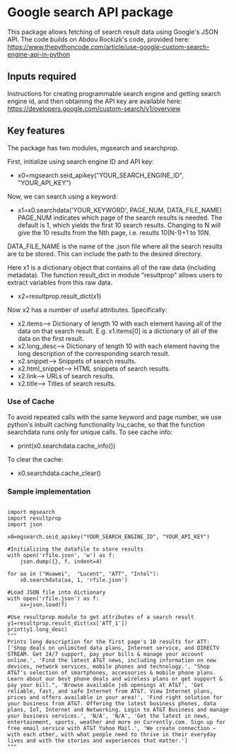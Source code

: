 # Google search API package

This package allows fetching of search result data using Google's JSON API. The code builds on Abdou Rockizk's code, provided here:
https://www.thepythoncode.com/article/use-google-custom-search-engine-api-in-python


## Inputs required

Instructions for creating programmable search engine and getting search engine id, and then obtaining the API key are available here:
https://developers.google.com/custom-search/v1/overview

## Key features

The package has two modules, mgsearch and searchprop.

First, initialize using search engine ID and API key:  
* x0=mgsearch.seid_apikey("YOUR_SEARCH_ENGINE_ID", "YOUR_API_KEY")

Now, we can search using a keyword:
* x1=x0.searchdata('YOUR_KEYWORD', PAGE_NUM, DATA_FILE_NAME)  
PAGE_NUM indicates which page of the search results is needed. The default is 1, which yields the first 10 search results. Changing to N will give the 10 results from the Nth page, i.e. results 10(N-1)+1 to 10N. 

DATA_FILE_NAME is the name of the .json file where all the search results are to be stored. This can include the path to the desired directory.

Here x1 is a dictionary object that contains all of the raw data (including metadata). The function result_dict in module "resultprop" allows users to extract variables from this raw data.
* x2=resultprop.result_dict(x1)

Now x2 has a number of useful attributes. Specifically:
* x2.items--> Dictionary of length 10 with each element having all of the data on that search result. E.g. x1.items[0] is a dictionary of all of the data on the first result.
* x2.long_desc--> Dictionary of length 10 with each element having the long description of the corresponding search result.
* x2.snippet--> Snippets of search results.
* x2.html_snippet--> HTML snippets of search results.
* x2.link--> URLs of search results.
* x2.title--> Titles of search results.

### Use of Cache

To avoid repeated calls with the same keyword and page number, we use python's inbuilt caching functionality lru_cache, so that the function searchdata runs only for unique calls. To see cache info:  
* print(x0.searchdata.cache_info()) 

To clear the cache:  
* x0.searchdata.cache_clear()

### Sample implementation
<pre><code>
import mgsearch  
import resultprop  
import json  

x0=mgsearch.seid_apikey("YOUR_SEARCH_ENGINE_ID", "YOUR_API_KEY")  

#Initializing the datafile to store results  
with open('rfile.json', 'w') as f:  
    json.dump({}, f, indent=4)  

for aa in ("Huawei",  "Lucent", "ATT", "Intel"):  
    x0.searchdata(aa, 1, 'rfile.json')  
     
#Load JSON file into dictionary  
with open('rfile.json') as f:  
    xx=json.load(f)  

#Use resultprop module to get attributes of a search result  
y1=resultprop.result_dict(xx['ATT_1'])  
print(y1.long_desc)  
"""  
Prints long description for the first page's 10 results for ATT:  
['Shop deals on unlimited data plans, Internet service, and DIRECTV STREAM. Get 24/7 support, pay your bills & manage your account online.', 'Find the latest AT&T news, including information on new devices, network services, mobile phones and technology.', "Shop AT&T's selection of smartphones, accessories & mobile phone plans. Learn about our best phone deals and wireless plans or get support & pay your bill.", 'Browse available job openings at AT&T', 'Get reliable, fast, and safe Internet from AT&T. View Internet plans, prices and offers available in your area!', 'Find right solution for your business from AT&T. Offering the latest business phones, data plans, IoT, Internet and Networking. Login to AT&T Business and manage your business services.', 'N/A', 'N/A', 'Get the latest in news, entertainment, sports, weather and more on Currently.com. Sign up for free email service with AT&T Yahoo Mail.', 'We create connection – with each other, with what people need to thrive in their everyday lives and with the stories and experiences that matter.']  
"""
</code></pre>
